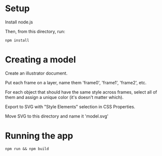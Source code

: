 
# Setup

Install node.js

Then, from this directory, run:

    npm install


# Creating a model

Create an illustrator document.

Put each frame on a layer, name them 'frame0', 'frame1', 'frame2', etc.

For each object that should have the same style across frames, select all of them and assign a unique color (it's doesn't matter which).

Export to SVG with "Style Elements" selection in CSS Properties.

Move SVG to this directory and name it 'model.svg'


# Running the app

    npm run && npm build